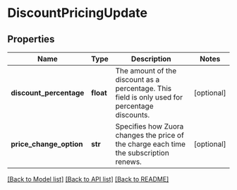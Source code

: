 # DiscountPricingUpdate

## Properties
Name | Type | Description | Notes
------------ | ------------- | ------------- | -------------
**discount_percentage** | **float** | The amount of the discount as a percentage. This field is only used for percentage discounts.  | [optional] 
**price_change_option** | **str** | Specifies how Zuora changes the price of the charge each time the subscription renews.  | [optional] 

[[Back to Model list]](../README.md#documentation-for-models) [[Back to API list]](../README.md#documentation-for-api-endpoints) [[Back to README]](../README.md)


